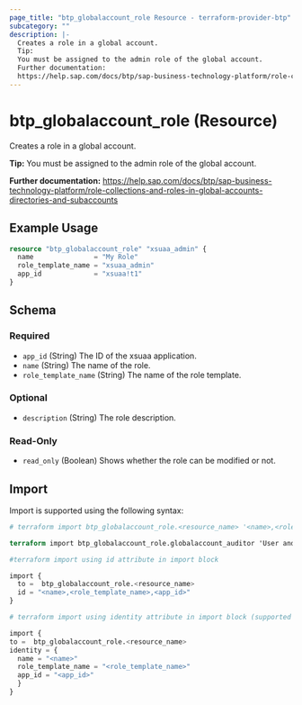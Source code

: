 ```yaml
---
page_title: "btp_globalaccount_role Resource - terraform-provider-btp"
subcategory: ""
description: |-
  Creates a role in a global account.
  Tip:
  You must be assigned to the admin role of the global account.
  Further documentation:
  https://help.sap.com/docs/btp/sap-business-technology-platform/role-collections-and-roles-in-global-accounts-directories-and-subaccounts
---
```


# btp_globalaccount_role (Resource)

Creates a role in a global account.

__Tip:__
You must be assigned to the admin role of the global account.

__Further documentation:__
<https://help.sap.com/docs/btp/sap-business-technology-platform/role-collections-and-roles-in-global-accounts-directories-and-subaccounts>

## Example Usage

```terraform
resource "btp_globalaccount_role" "xsuaa_admin" {
  name               = "My Role"
  role_template_name = "xsuaa_admin"
  app_id             = "xsuaa!t1"
}
```

<!-- schema generated by tfplugindocs -->
## Schema

### Required

- `app_id` (String) The ID of the xsuaa application.
- `name` (String) The name of the role.
- `role_template_name` (String) The name of the role template.

### Optional

- `description` (String) The role description.

### Read-Only

- `read_only` (Boolean) Shows whether the role can be modified or not.

## Import

Import is supported using the following syntax:

```terraform
# terraform import btp_globalaccount_role.<resource_name> '<name>,<role_template_name>,<app_id>'

terraform import btp_globalaccount_role.globalaccount_auditor 'User and Role Auditor,xsuaa_auditor,xsuaa!t2'

#terraform import using id attribute in import block

import {
  to =  btp_globalaccount_role.<resource_name>
  id = "<name>,<role_template_name>,<app_id>"
}

# terraform import using identity attribute in import block (supported in terraform version 1.12 or later)

import {
to =  btp_globalaccount_role.<resource_name>
identity = {
  name = "<name>"
  role_template_name = "<role_template_name>" 
  app_id = "<app_id>"
  }
}
```
